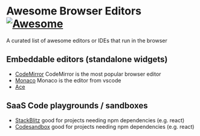 # Awesome Browser Editors [![Awesome](https://cdn.rawgit.com/sindresorhus/awesome/d7305f38d29fed78fa85652e3a63e154dd8e8829/media/badge.svg)](https://github.com/sindresorhus/awesome)

A curated list of awesome editors or IDEs that run in the browser

## Embeddable editors (standalone widgets)
- [CodeMirror](https://codemirror.net/) CodeMirror is the most popular browser editor
- [Monaco](https://microsoft.github.io/monaco-editor/) Monaco is the editor from vscode
- [Ace](https://github.com/ajaxorg/ace) 

## SaaS Code playgrounds / sandboxes
- [StackBlitz](https://stackblitz.com) good for projects needing npm dependencies (e.g. react)
- [Codesandbox](https://codesandbox.io/) good for projects needing npm dependencies (e.g. react)
